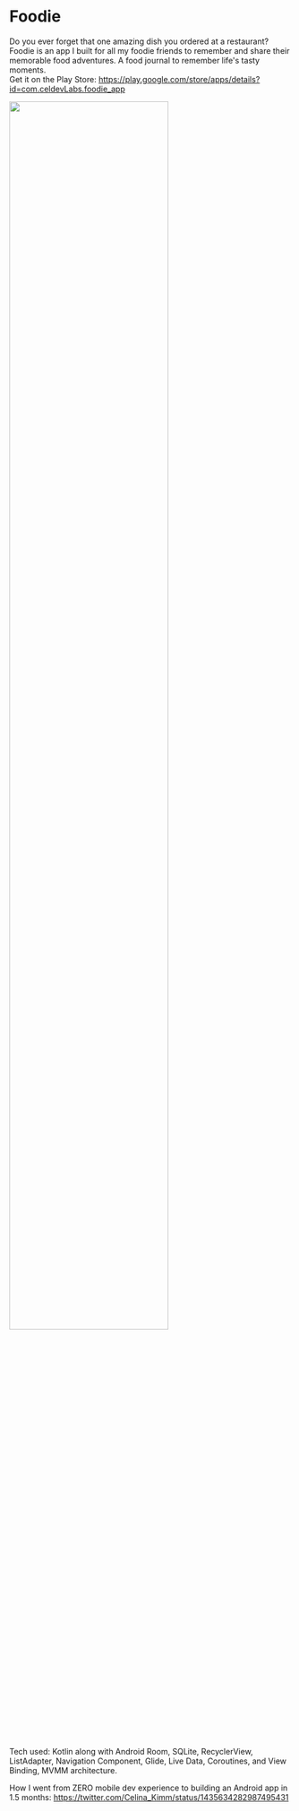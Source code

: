 # Foodie

Do you ever forget that one amazing dish you ordered at a restaurant? Foodie is an app I built for all my foodie friends to remember and share their memorable food adventures. A food journal to remember life's tasty moments.  
Get it on the Play Store: https://play.google.com/store/apps/details?id=com.celdevLabs.foodie_app

<img src="https://github.com/Celinarabe/celinarabe.github.io/blob/main/images/foodie_splash.png" width=75% >




Tech used: Kotlin along with Android Room, SQLite, RecyclerView, ListAdapter, Navigation Component, Glide, Live Data, Coroutines, and View Binding, MVMM architecture.




How I went from ZERO mobile dev experience to building an Android app in 1.5 months: https://twitter.com/Celina_Kimm/status/1435634282987495431
